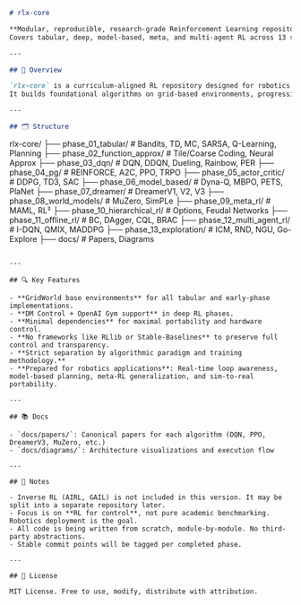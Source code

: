 ```markdown
# rlx-core

**Modular, reproducible, research-grade Reinforcement Learning repository built for robotics-centric deployment.**  
Covers tabular, deep, model-based, meta, and multi-agent RL across 13 structured phases with clean implementations and minimal dependencies.

---

## 🧠 Overview

`rlx-core` is a curriculum-aligned RL repository designed for robotics applications, focusing on low-level reproducibility and high-level extensibility.  
It builds foundational algorithms on grid-based environments, progressing to full-stack deep RL and world model agents.

---

## 🗂️ Structure

```

rlx-core/
├── phase\_01\_tabular/             # Bandits, TD, MC, SARSA, Q-Learning, Planning
├── phase\_02\_function\_approx/     # Tile/Coarse Coding, Neural Approx
├── phase\_03\_dqn/                 # DQN, DDQN, Dueling, Rainbow, PER
├── phase\_04\_pg/                  # REINFORCE, A2C, PPO, TRPO
├── phase\_05\_actor\_critic/        # DDPG, TD3, SAC
├── phase\_06\_model\_based/         # Dyna-Q, MBPO, PETS, PlaNet
├── phase\_07\_dreamer/             # DreamerV1, V2, V3
├── phase\_08\_world\_models/        # MuZero, SimPLe
├── phase\_09\_meta\_rl/             # MAML, RL²
├── phase\_10\_hierarchical\_rl/     # Options, Feudal Networks
├── phase\_11\_offline\_rl/          # BC, DAgger, CQL, BRAC
├── phase\_12\_multi\_agent\_rl/      # I-DQN, QMIX, MADDPG
├── phase\_13\_exploration/         # ICM, RND, NGU, Go-Explore
├── docs/                         # Papers, Diagrams

```

---

## 🔍 Key Features

- **GridWorld base environments** for all tabular and early-phase implementations.
- **DM Control + OpenAI Gym support** in deep RL phases.
- **Minimal dependencies** for maximal portability and hardware control.
- **No frameworks like RLlib or Stable-Baselines** to preserve full control and transparency.
- **Strict separation by algorithmic paradigm and training methodology.**
- **Prepared for robotics applications**: Real-time loop awareness, model-based planning, meta-RL generalization, and sim-to-real portability.

---

## 📚 Docs

- `docs/papers/`: Canonical papers for each algorithm (DQN, PPO, DreamerV3, MuZero, etc.)
- `docs/diagrams/`: Architecture visualizations and execution flow

---

## 🚧 Notes

- Inverse RL (AIRL, GAIL) is not included in this version. It may be split into a separate repository later.
- Focus is on **RL for control**, not pure academic benchmarking. Robotics deployment is the goal.
- All code is being written from scratch, module-by-module. No third-party abstractions.
- Stable commit points will be tagged per completed phase.

---

## 📜 License

MIT License. Free to use, modify, distribute with attribution.

```
